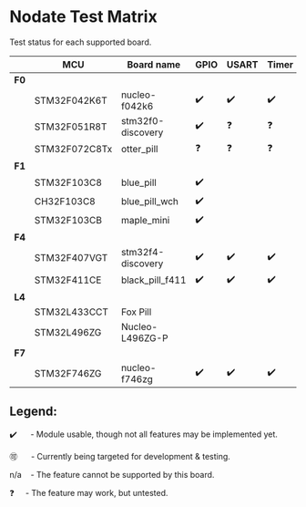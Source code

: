 # Nodate Test Matrix #

Test status for each supported board.

&nbsp; | MCU | Board name | GPIO | USART | Timer | Interrupts | I2C | SPI | I2S | Ethernet | ADC | DAC
----|--------|-----|---|---|---|---|---|---|---|---|---|---|
**F0** | &nbsp; | &nbsp; | &nbsp; | &nbsp; | &nbsp; | &nbsp; | &nbsp; | &nbsp; | &nbsp; | &nbsp; | &nbsp;
&nbsp; | STM32F042K6T  |nucleo-f042k6 | :heavy_check_mark: | :heavy_check_mark: | :heavy_check_mark: | :heavy_check_mark: | :heavy_check_mark: | &nbsp; | &nbsp; | n/a | :accept: | &nbsp;
&nbsp; | STM32F051R8T  | stm32f0-discovery | :heavy_check_mark: | :question: | :question: | :question: | :question: | | | n/a
&nbsp; | STM32F072C8Tx  | otter_pill| :question: | :question: | :question: | :question: | :question: | | | n/a
**F1** | &nbsp; | &nbsp; | &nbsp;
&nbsp; | STM32F103C8   | blue_pill | :heavy_check_mark: | | | | | | | n/a
&nbsp; | CH32F103C8   | blue_pill_wch | :heavy_check_mark: | | | | | | | n/a
&nbsp; | STM32F103CB  | maple_mini | :heavy_check_mark: | | | | | | | n/a
**F4** | &nbsp; | &nbsp; | &nbsp;
&nbsp; | STM32F407VGT  | stm32f4-discovery | :heavy_check_mark: | :heavy_check_mark: | :heavy_check_mark: | :heavy_check_mark: | | | | :accept:
&nbsp; | STM32F411CE | black_pill_f411 | :heavy_check_mark: | :heavy_check_mark: | :heavy_check_mark: | :question: | | | | n/a
**L4** | &nbsp; | &nbsp;
&nbsp; | STM32L433CCT | Fox Pill | 
&nbsp; | STM32L496ZG | Nucleo-L496ZG-P | 
**F7** | &nbsp; | &nbsp; | &nbsp;
&nbsp; | STM32F746ZG  | nucleo-f746zg | :heavy_check_mark: | :heavy_check_mark: | :heavy_check_mark: | :heavy_check_mark: | | | | :accept:


## Legend: ##

:heavy_check_mark: &nbsp; &nbsp; &nbsp;- Module usable, though not all features may be implemented yet.

:accept: &nbsp; &nbsp; &nbsp;- Currently being targeted for development & testing.

n/a &nbsp; &nbsp;- The feature cannot be supported by this board.

:question: &nbsp; &nbsp; - The feature may work, but untested.